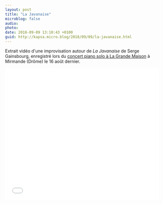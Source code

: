 ```yaml
---
layout: post
title: "La Javanaise"
microblog: false
audio: 
photo: 
date: 2018-09-09 13:10:43 +0100
guid: http://kapsa.micro.blog/2018/09/09/la-javanaise.html
---
```

Extrait vidéo d'une improvisation autour de _La Javanaise_ de Serge Gainsbourg, enregistré lors du [concert piano solo à La Grande Maison](http://jeankapsa.com/2018/08/17/setlist-et-photo.html) à Mirmande (Drôme) le 16 août dernier.

<iframe src="//www.youtube.com/embed/Mi5xvNjAT7A?rel=0&showinfo=0" width="100%" height="430" frameborder="0" allowfullscreen="allowfullscreen"></iframe>
